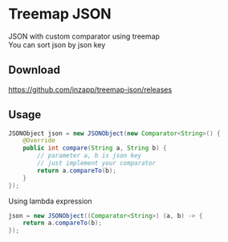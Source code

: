 # Treemap JSON
JSON with custom comparator using treemap<br>
You can sort json by json key

## Download
https://github.com/inzapp/treemap-json/releases

## Usage
```java
JSONObject json = new JSONObject(new Comparator<String>() {
    @Override
    public int compare(String a, String b) {
        // parameter a, b is json key
        // just implement your comparator
        return a.compareTo(b);
    }
});
```
Using lambda expression
```java
json = new JSONObject((Comparator<String>) (a, b) -> {
    return a.compareTo(b);
});
```
